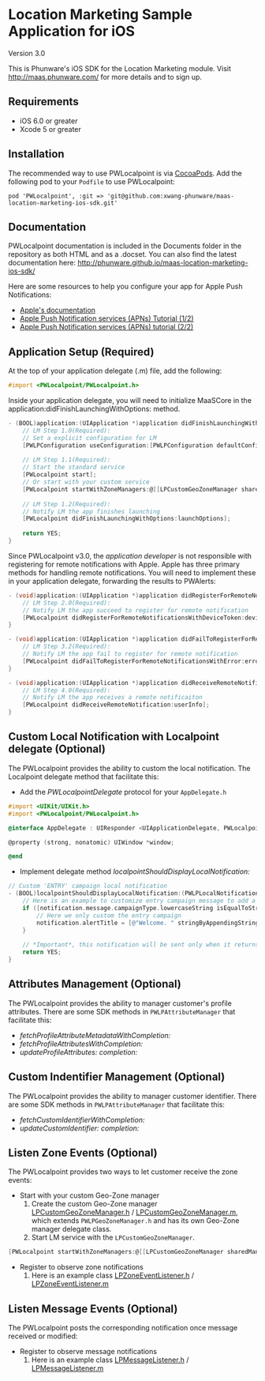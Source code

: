 Location Marketing Sample Application for iOS
==================

Version 3.0

This is Phunware's iOS SDK for the Location Marketing module. Visit http://maas.phunware.com/ for more details and to sign up.


Requirements
------------

- iOS 6.0 or greater
- Xcode 5 or greater



Installation
------------

The recommended way to use PWLocalpoint is via [CocoaPods](http://cocoapods.org). Add the following pod to your `Podfile` to use PWLocalpoint:
````
pod 'PWLocalpoint', :git => 'git@github.com:xwang-phunware/maas-location-marketing-ios-sdk.git'
````




Documentation
------------
PWLocalpoint documentation is included in the Documents folder in the repository as both HTML and as a .docset. You can also find the latest documentation here: http://phunware.github.io/maas-location-marketing-ios-sdk/

Here are some resources to help you configure your app for Apple Push Notifications:
- [Apple's documentation](https://developer.apple.com/library/ios/#documentation/NetworkingInternet/Conceptual/RemoteNotificationsPG/Introduction.html)
- [Apple Push Notification services (APNs) Tutorial (1/2)](http://www.raywenderlich.com/32960/apple-push-notification-services-in-ios-6-tutorial-part-1)
- [Apple Push Notification services (APNs) tutorial (2/2)](http://www.raywenderlich.com/32963/apple-push-notification-services-in-ios-6-tutorial-part-2)




Application Setup (Required)
-----------------
At the top of your application delegate (.m) file, add the following:

````objective-c
#import <PWLocalpoint/PWLocalpoint.h>
````

Inside your application delegate, you will need to initialize MaaSCore in the application:didFinishLaunchingWithOptions: method. 

````objective-c
- (BOOL)application:(UIApplication *)application didFinishLaunchingWithOptions:(NSDictionary *)launchOptions {
    // LM Step 1.0(Required):
    // Set a explicit configuration for LM
    [PWLPConfiguration useConfiguration:[PWLPConfiguration defaultConfiguration]];
    
    // LM Step 1.1(Required):
    // Start the standard service
    [PWLocalpoint start];
    // Or start with your custom service
    [PWLocalpoint startWithZoneManagers:@[[LPCustomGeoZoneManager sharedManager]]];
    
    // LM Step 1.2(Required):
    // Notify LM the app finishes launching
    [PWLocalpoint didFinishLaunchingWithOptions:launchOptions];
    
    return YES;
}
````

Since PWLocalpoint v3.0, the *application developer* is not responsible with registering for remote notifications with Apple. Apple has three primary methods for handling remote notifications. You will need to implement these in your application delegate, forwarding the results to PWAlerts:

````objective-c
- (void)application:(UIApplication *)application didRegisterForRemoteNotificationsWithDeviceToken:(NSData *)deviceToken {
    // LM Step 2.0(Required):
    // Notify LM the app succeed to register for remote notification
    [PWLocalpoint didRegisterForRemoteNotificationsWithDeviceToken:deviceToken];
}

- (void)application:(UIApplication *)application didFailToRegisterForRemoteNotificationsWithError:(NSError *)error {
    // LM Step 3.2(Required):
    // Notify LM the app fail to register for remote notification
    [PWLocalpoint didFailToRegisterForRemoteNotificationsWithError:error];
}

- (void)application:(UIApplication *)application didReceiveRemoteNotification:(NSDictionary *)userInfo {
    // LM Step 4.0(Required):
    // Notify LM the app receives a remote notificaiton
    [PWLocalpoint didReceiveRemoteNotification:userInfo];
}
````




Custom Local Notification with Localpoint delegate (Optional)
--------------

The PWLocalpoint provides the ability to custom the local notification. The Localpoint delegate method that facilitate this:
- Add the *PWLocalpointDelegate* protocol for your `AppDelegate.h`
````objective-c
#import <UIKit/UIKit.h>
#import <PWLocalpoint/PWLocalpoint.h>

@interface AppDelegate : UIResponder <UIApplicationDelegate, PWLocalpointDelegate>

@property (strong, nonatomic) UIWindow *window;

@end
````

- Implement delegate method *localpointShouldDisplayLocalNotification:*

````objective-c
// Custom 'ENTRY' campaign local notification
- (BOOL)localpointShouldDisplayLocalNotification:(PWLPLocalNotification *)notification {
    // Here is an example to customize entry campaign message to add a string 'Welcome. ' at the front of notification title.
    if ([notification.message.campaignType.lowercaseString isEqualToString:PWLPZoneMessageGeofenceEntryCampaignType.lowercaseString]) {
        // Here we only custom the entry campaign
        notification.alertTitle = [@"Welcome. " stringByAppendingString:notification.alertTitle];
    }
    
    // *Important*, this notification will be sent only when it returns 'YES', it will be ingore if it returns 'NO'.
    return YES;
}
````



Attributes Management (Optional)
--------------

The PWLocalpoint provides the ability to manager customer's profile attributes. There are some SDK methods in `PWLPAttributeManager` that facilitate this: 
- *fetchProfileAttributeMetadataWithCompletion:*
- *fetchProfileAttributesWithCompletion:*
- *updateProfileAttributes: completion:*



Custom Indentifier Management (Optional) 
--------------

The PWLocalpoint provides the ability to manager customer identifier. There are some SDK methods in `PWLPAttributeManager` that facilitate this: 
- *fetchCustomIdentifierWithCompletion:*
- *updateCustomIdentifier: completion:*



Listen Zone Events (Optional) 
--------------

The PWLocalpoint provides two ways to let customer receive the zone events: 
- Start with your custom Geo-Zone manager
    1. Create the custom Geo-Zone manager [LPCustomGeoZoneManager.h](https://github.com/xwang-phunware/maas-location-marketing-ios-sdk/blob/master/Samples/Custom%20Listeners/PWLMSample/Listeners/LPCustomGeoZoneManager.h) / [LPCustomGeoZoneManager.m](https://github.com/xwang-phunware/maas-location-marketing-ios-sdk/blob/master/Samples/Custom%20Listeners/PWLMSample/Listeners/LPCustomGeoZoneManager.m), which extends `PWLPGeoZoneManager.h` and has its own Geo-Zone manager delegate class.
    2. Start LM service with the `LPCustomGeoZoneManager`. 
````objective-c
[PWLocalpoint startWithZoneManagers:@[[LPCustomGeoZoneManager sharedManager]]];
````
- Register to observe zone notifications
    1. Here is an example class [LPZoneEventListener.h](https://github.com/xwang-phunware/maas-location-marketing-ios-sdk/blob/master/Samples/Custom%20Listeners/PWLMSample/Listeners/LPZoneEventListener.h) / [LPZoneEventListener.m](https://github.com/xwang-phunware/maas-location-marketing-ios-sdk/blob/master/Samples/Custom%20Listeners/PWLMSample/Listeners/LPZoneEventListener.m) 



Listen Message Events (Optional) 
--------------

The PWLocalpoint posts the corresponding notification once message received or modified: 

- Register to observe message notifications
    1. Here is an example class [LPMessageListener.h](https://github.com/xwang-phunware/maas-location-marketing-ios-sdk/blob/master/Samples/Custom%20Listeners/PWLMSample/Listeners/LPMessageListener.h) / [LPMessageListener.m](https://github.com/xwang-phunware/maas-location-marketing-ios-sdk/blob/master/Samples/Custom%20Listeners/PWLMSample/Listeners/LPMessageListener.m) 

